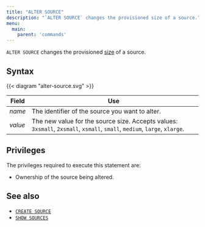```yaml
---
title: "ALTER SOURCE"
description: "`ALTER SOURCE` changes the provisioned size of a source."
menu:
  main:
    parent: 'commands'
---
```


`ALTER SOURCE` changes the provisioned [size](/sql/create-source/#sizing-a-source) of a source.

## Syntax

{{< diagram "alter-source.svg" >}}

Field   | Use
--------|-----
_name_  | The identifier of the source you want to alter.
_value_ | The new value for the source size. Accepts values: `3xsmall`, `2xsmall`, `xsmall`, `small`, `medium`, `large`, `xlarge`.

## Privileges

The privileges required to execute this statement are:

- Ownership of the source being altered.

## See also

- [`CREATE SOURCE`](/sql/create-source/)
- [`SHOW SOURCES`](/sql/show-sources)
